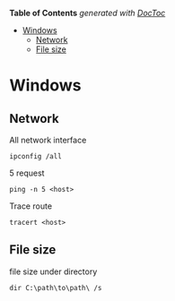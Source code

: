 <!-- START doctoc generated TOC please keep comment here to allow auto update -->
<!-- DON'T EDIT THIS SECTION, INSTEAD RE-RUN doctoc TO UPDATE -->
**Table of Contents**  *generated with [DocToc](https://github.com/thlorenz/doctoc)*

- [Windows](#windows)
  - [Network](#network)
  - [File size](#file-size)

<!-- END doctoc generated TOC please keep comment here to allow auto update -->

Windows
===

## Network
All network interface
```
ipconfig /all
```

5 request
```
ping -n 5 <host>
```

Trace route
```
tracert <host>
```

## File size

file size under directory
```
dir C:\path\to\path\ /s
```

